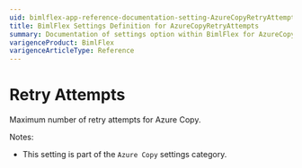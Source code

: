 ```yaml
---
uid: bimlflex-app-reference-documentation-setting-AzureCopyRetryAttempts
title: BimlFlex Settings Definition for AzureCopyRetryAttempts
summary: Documentation of settings option within BimlFlex for AzureCopyRetryAttempts
varigenceProduct: BimlFlex
varigenceArticleType: Reference
---
```


# Retry Attempts

Maximum number of retry attempts for Azure Copy.

Notes:

* This setting is part of the `Azure Copy` settings category.

